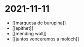 # 2021-11-11

- [[marquesa de burupina]]
- [[epithet]]
- [[mending wall]]
- [[juntos venceremos a moloch]]
